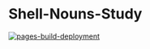 # Shell-Nouns-Study

[![pages-build-deployment](https://github.com/NCCU-Eng/Shell-Nouns-Study/actions/workflows/pages/pages-build-deployment/badge.svg)](https://github.com/NCCU-Eng/Shell-Nouns-Study/actions/workflows/pages/pages-build-deployment)
